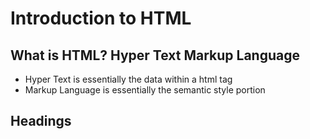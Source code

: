 # Introduction to HTML

## What is HTML? Hyper Text Markup Language
- Hyper Text is essentially the data within a html tag
- Markup Language is essentially the semantic style portion
## Headings

